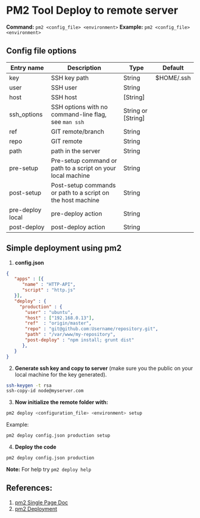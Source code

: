 ﻿# PM2 Tool Deploy to remote server

**Command:** `pm2 <config_file> <environment>`
**Example:** `pm2 <config_file> <environment>`

## Config file options
| Entry name | Description | Type | Default |
|--|--|--|--|
| key | SSH key path | String | $HOME/.ssh |
| user | SSH user | String |
| host | SSH host | [String] |
| ssh_options | SSH options with no command-line flag, see ```man ssh``` | String or [String] |
| ref | GIT remote/branch | String |
| repo | GIT remote | String |
| path | path in the server | String |
| pre-setup | Pre-setup command or path to a script on your local machine | String |
| post-setup | Post-setup commands or path to a script on the host machine | String |
| pre-deploy local | pre-deploy action | String |
| post-deploy | post-deploy action | String |

## Simple deployment using pm2

1. **config.json**

```json
{
   "apps" : [{
      "name" : "HTTP-API",
      "script" : "http.js"
   }],
   "deploy" : {
     "production" : {
       "user" : "ubuntu",
       "host" : ["192.168.0.13"],
       "ref"  : "origin/master",
       "repo" : "git@github.com:Username/repository.git",
       "path" : "/var/www/my-repository",
       "post-deploy" : "npm install; grunt dist"
      },
   }
}
```

2. **Generate ssh key and copy to server** (make sure you the public on your local machine for the key generated).

```bash
ssh-keygen -t rsa
ssh-copy-id node@myserver.com
```

3. **Now initialize the remote folder with:**

```bash
pm2 deploy <configuration_file> <environment> setup
```
Example:
```bash
pm2 deploy config.json production setup
```

4. **Deploy the code**

```bash
pm2 deploy config.json production
```

**Note:** For help try ```pm2 deploy help```

## References:
1. [pm2 Single Page Doc ](https://pm2.keymetrics.io/docs/usage/pm2-doc-single-page/)
2. [pm2 Deployment](https://pm2.keymetrics.io/docs/usage/deployment/)
